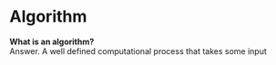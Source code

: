 # Algorithm
**What is an algorithm?**<br>
Answer. A well defined computational process that takes some input 

